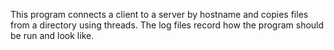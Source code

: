 This program connects a client to a server by hostname and  copies files from a directory using threads. The log files record how the program should be run and look like.
